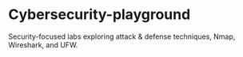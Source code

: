 # Cybersecurity-playground
Security-focused labs exploring attack &amp; defense techniques, Nmap, Wireshark, and UFW.
